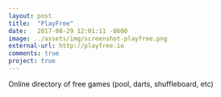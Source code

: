 ```yaml
---
layout: post
title:  "PlayFree"
date:   2017-08-29 12:01:11 -0600
image: ../assets/img/screenshot-playfree.png
external-url: http://playfree.io
comments: true
project: true
---
```


Online directory of free games (pool, darts, shuffleboard, etc)